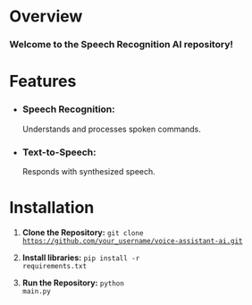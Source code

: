 
<h1>Overview</h1>

<h3>Welcome to the Speech Recognition AI repository!</h3>

<h1>Features</h1>

- <strong><h3>Speech Recognition:</h3></strong> Understands and processes spoken commands.
- <strong><h3>Text-to-Speech:</h3></strong> Responds with synthesized speech.

<h1>Installation</h1>

1. <strong>Clone the Repository:</strong>
   <code>git clone https://github.com/your_username/voice-assistant-ai.git</code>

2. <strong>Install libraries:</strong>
   <code>pip install -r requirements.txt</code>

3. <strong>Run the Repository:</strong>
   <code>python main.py</code>
</pre>
